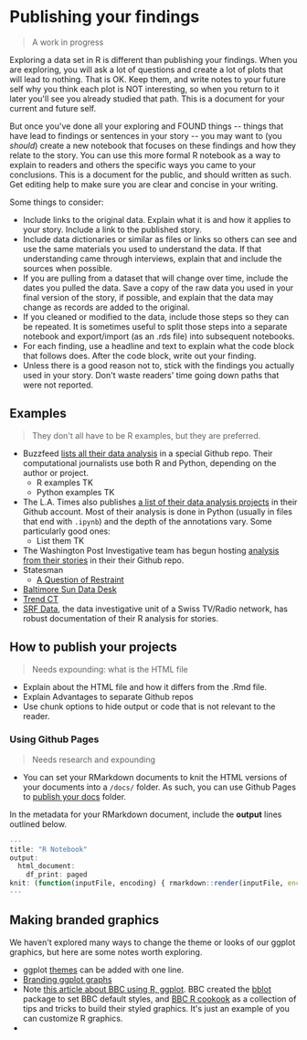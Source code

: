 # Publishing your findings

> A work in progress

Exploring a data set in R is different than publishing your findings. When you are exploring, you will ask a lot of questions and create a lot of plots that will lead to nothing. That is OK. Keep them, and write notes to your future self why you think each plot is NOT interesting, so when you return to it later you'll see you already studied that path. This is a document for your current and future self.

But once you've done all your exploring and FOUND things -- things that have lead to findings or sentences in your story -- you may want to (you _should_) create a new notebook that focuses on these findings and how they relate to the story. You can use this more formal R notebook as a way to explain to readers and others the specific ways you came to your conclusions. This is a document for the public, and should written as such. Get editing help to make sure you are clear and concise in your writing.

Some things to consider:

- Include links to the original data. Explain what it is and how it applies to your story. Include a link to the published story.
- Include data dictionaries or similar as files or links so others can see and use the same materials you used to understand the data. If that understanding came through interviews, explain that and include the sources when possible.
- If you are pulling from a dataset that will change over time, include the dates you pulled the data. Save a copy of the raw data you used in your final version of the story, if possible, and explain that the data may change as records are added to the original.
- If you cleaned or modified to the data, include those steps so they can be repeated. It is sometimes useful to split those steps into a separate notebook and export/import (as an .rds file) into subsequent notebooks.
- For each finding, use a headline and text to explain what the code block that follows does. After the code block, write out your finding.
- Unless there is a good reason not to, stick with the findings you actually used in your story. Don't waste readers' time going down paths that were not reported.

## Examples

> They don't all have to be R examples, but they are preferred.

- Buzzfeed [lists all their data analysis](https://github.com/BuzzFeedNews/everything) in a special Github repo. Their computational journalists use both R and Python, depending on the author or project.
  - R examples TK
  - Python examples TK
- The L.A. Times also publishes [a list of their data analysis projects](https://github.com/datadesk/notebooks) in their Github account. Most of their analysis is done in Python (usually in files that end with `.ipynb`) and the depth of the annotations vary. Some particularly good ones:
  - List them TK
- The Washington Post Investigative team has begun hosting [analysis from their stories](https://github.com/wpinvestigative) in their their Github repo.
- Statesman
  - [A Question of Restraint](https://github.com/statesman/question-of-restraint-analysis)
- [Baltimore Sun Data Desk](https://github.com/baltimore-sun-data)
- [Trend CT](https://github.com/trendct-data)
- [SRF Data](http://srfdata.github.io/), the data investigative unit of a Swiss TV/Radio network, has robust documentation of their R analysis for stories.

## How to publish your projects

> Needs expounding: what is the HTML file

- Explain about the HTML file and how it differs from the .Rmd file.
- Explain Advantages to separate Github repos
- Use chunk options to hide output or code that is not relevant to the reader.

### Using Github Pages

> Needs research and expounding

- You can set your RMarkdown documents to knit the HTML versions of your documents into a `/docs/` folder. As such, you can use Github Pages to [publish your docs](https://help.github.com/en/articles/configuring-a-publishing-source-for-github-pages#publishing-your-github-pages-site-from-a-docs-folder-on-your-master-branch) folder.

In the metadata for your RMarkdown document, include the **output** lines outlined below.

```r
---
title: "R Notebook"
output:
  html_document:
    df_print: paged
knit: (function(inputFile, encoding) { rmarkdown::render(inputFile, encoding = encoding, output_dir = "docs") })
---
```

## Making branded graphics

We haven't explored many ways to change the theme or looks of our ggplot graphics, but here are some notes worth exploring.

- ggplot [themes](https://ggplot2.tidyverse.org/reference/ggtheme.html) can be added with one line.
- [Branding ggplot graphs](https://michaeltoth.me/you-need-to-start-branding-your-graphs-heres-how-with-ggplot.html)
- Note [this article about BBC using R, ggplot](https://medium.com/bbc-visual-and-data-journalism/how-the-bbc-visual-and-data-journalism-team-works-with-graphics-in-r-ed0b35693535). BBC created the [bblot](https://github.com/bbc/bbplot) package to set BBC default styles, and [BBC R cookook](https://bbc.github.io/rcookbook/) as a collection of tips and tricks to build their styled graphics. It's just an example of you can customize R graphics.
- 

